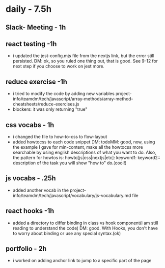 # daily - 7.5h

## Slack- Meeting - 1h

## react testing -1h
* i updated the jest-config.mjs file from the nextjs link, but the error still persisted. DM: ok, so you ruled one thing out, that is good. See 9-12 for next step if you choose to work on jest more.
  
## reduce exercise -1h
* i tried to modify the code by adding new variables project-info/teamdm/tech/javascript/array-methods/array-method-cheatsheets/reduce-exercises.js
* blockers: it was only returning "true"

## css vocabs - 1h
* i changed the file to how-to-css to flow-layout
* added howtocss to each code snippet
DM: todoMM: good, now, using the example I gave for min-content, make all the howtocss more searchable by using english descriptions of what you want to do. Also, the pattern for howtos is:
howto[js|css|nextjs|etc]: keyword1: keyword2:: description of the task you will show "how to" do.(cool!)

## js vocabs - .25h
* added another vocab in the project-info/teamdm/tech/javascript/vocabulary/js-vocabulary.md file

## react hooks -1h
* added a directory to differ binding in class vs hook component(i am still reading to understand the code) DM: good. With Hooks, you don't have to worry about binding or use any special syntax.(ok)

## portfolio - 2h
* i worked on adding anchor link to jump to a specific part of the page
